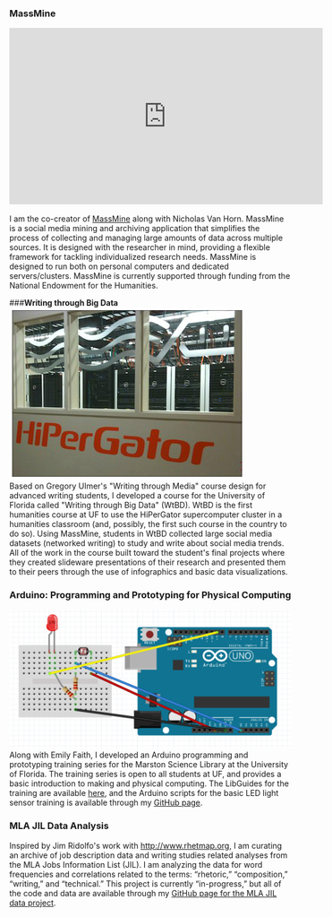 ### **MassMine**

<p><iframe width="560" height="315" src="https://www.youtube.com/embed/1J2ywTHhGvU" frameborder="0" allowfullscreen></iframe></p>

I am the co-creator of [MassMine](http://massmine.org) along with Nicholas Van Horn. MassMine is a social media mining and archiving application that simplifies the process of collecting and managing large amounts of data across multiple sources. It is designed with the researcher in mind, providing a flexible framework for tackling individualized research needs. MassMine is designed to run both on personal computers and dedicated servers/clusters. MassMine is currently supported through funding from the National Endowment for the Humanities. 

###**Writing through Big Data**
![](images/HiPerGator.jpg)
<br>
Based on Gregory Ulmer's "Writing through Media" course design for advanced writing students, I developed a course for the University of Florida called "Writing through Big Data" (WtBD). WtBD is the first humanities course at UF to use the HiPerGator supercomputer cluster in a humanities classroom (and, possibly, the first such course in the country to do so). Using MassMine, students in WtBD collected large social media datasets (networked writing) to study and write about social media trends. All of the work in the course built toward the student's final projects where they created slideware presentations of their research and presented them to their peers through the use of infographics and basic data visualizations. 

### **Arduino: Programming and Prototyping for Physical Computing**
![](./images/breadboard.jpg)
<br>
Along with Emily Faith, I developed an Arduino programming and prototyping training series for the Marston Science Library at the University of Florida. The training series is open to all students at UF, and provides a basic introduction to making and physical computing. The LibGuides for the training are available [here](http://guides.uflib.ufl.edu/arduino), and the Arduino scripts for the basic LED light sensor training is available through my [GitHub page](https://github.com/aabeveridge/arduino-training). 

### **MLA JIL Data Analysis**  
Inspired by Jim Ridolfo's work with <http://www.rhetmap.org>, I am curating an archive of job description data and writing studies related analyses from the MLA Jobs Information List (JIL). I am analyzing the data for word frequencies and correlations related to the terms: “rhetoric,” “composition,” “writing,” and “technical.” This project is currently “in-progress,” but all of the code and data are available through my [GitHub page for the MLA JIL data project](https://github.com/aaronbev79/mla_data).
